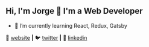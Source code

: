 ## Hi, I'm Jorge 👋 I'm a Web Developer

- 🌱 I’m currently learning React, Redux, Gatsby

🏡 [website][website] **|** 
🐦 [twitter][twitter] **|** 
👔 [linkedin][linkedin]


[website]: https://jsepulveda.co
[twitter]: https://twitter.com/jsepulvedaco
[linkedin]: https://linkedin.com/in/jsepulvedaco
